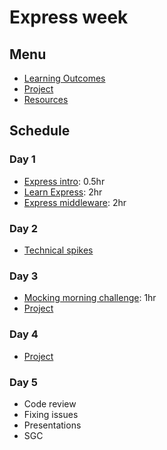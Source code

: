 # Express week

## Menu

- [Learning Outcomes](./learning-outcomes.md)
- [Project](./project.md)
- [Resources](./resources)

## Schedule

### Day 1

- [Express intro](https://github.com/oliverjam/express-intro): 0.5hr
- [Learn Express](https://github.com/oliverjam/learn-express): 2hr
- [Express middleware](https://github.com/oliverjam/learn-express-middleware): 2hr

### Day 2

- [Technical spikes](./spikes.md)

### Day 3

- [Mocking morning challenge](https://github.com/oliverjam/http-mocking-challenge): 1hr
- [Project](./project.md)

### Day 4

- [Project](./project.md)

### Day 5

- Code review
- Fixing issues
- Presentations
- SGC
